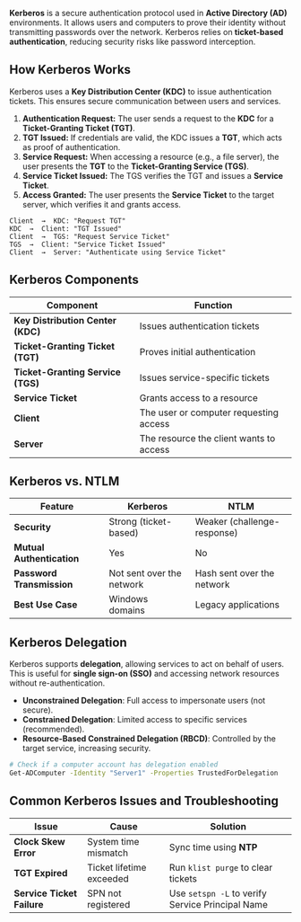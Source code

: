 **Kerberos** is a secure authentication protocol used in **Active Directory (AD)** environments. It allows users and computers to prove their identity without transmitting passwords over the network. Kerberos relies on **ticket-based authentication**, reducing security risks like password interception.

## **How Kerberos Works**

Kerberos uses a **Key Distribution Center (KDC)** to issue authentication tickets. This ensures secure communication between users and services.

1. **Authentication Request:** The user sends a request to the **KDC** for a **Ticket-Granting Ticket (TGT)**.
2. **TGT Issued:** If credentials are valid, the KDC issues a **TGT**, which acts as proof of authentication.
3. **Service Request:** When accessing a resource (e.g., a file server), the user presents the **TGT** to the **Ticket-Granting Service (TGS)**.
4. **Service Ticket Issued:** The TGS verifies the TGT and issues a **Service Ticket**.
5. **Access Granted:** The user presents the **Service Ticket** to the target server, which verifies it and grants access.

```plaintext
Client  →  KDC: "Request TGT"
KDC  →  Client: "TGT Issued"
Client  →  TGS: "Request Service Ticket"
TGS  →  Client: "Service Ticket Issued"
Client  →  Server: "Authenticate using Service Ticket"
```

## **Kerberos Components**

|Component|Function|
|---|---|
|**Key Distribution Center (KDC)**|Issues authentication tickets|
|**Ticket-Granting Ticket (TGT)**|Proves initial authentication|
|**Ticket-Granting Service (TGS)**|Issues service-specific tickets|
|**Service Ticket**|Grants access to a resource|
|**Client**|The user or computer requesting access|
|**Server**|The resource the client wants to access|

## **Kerberos vs. NTLM**

|Feature|Kerberos|NTLM|
|---|---|---|
|**Security**|Strong (ticket-based)|Weaker (challenge-response)|
|**Mutual Authentication**|Yes|No|
|**Password Transmission**|Not sent over the network|Hash sent over the network|
|**Best Use Case**|Windows domains|Legacy applications|

## **Kerberos Delegation**

Kerberos supports **delegation**, allowing services to act on behalf of users. This is useful for **single sign-on (SSO)** and accessing network resources without re-authentication.

- **Unconstrained Delegation**: Full access to impersonate users (not secure).
- **Constrained Delegation**: Limited access to specific services (recommended).
- **Resource-Based Constrained Delegation (RBCD)**: Controlled by the target service, increasing security.

```bash
# Check if a computer account has delegation enabled
Get-ADComputer -Identity "Server1" -Properties TrustedForDelegation
```

## **Common Kerberos Issues and Troubleshooting**

|Issue|Cause|Solution|
|---|---|---|
|**Clock Skew Error**|System time mismatch|Sync time using **NTP**|
|**TGT Expired**|Ticket lifetime exceeded|Run `klist purge` to clear tickets|
|**Service Ticket Failure**|SPN not registered|Use `setspn -L` to verify Service Principal Name|
